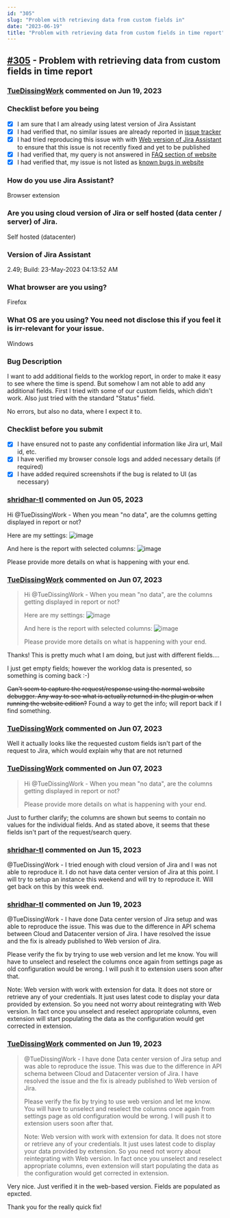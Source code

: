 ```yaml
---
id: "305"
slug: "Problem with retrieving data from custom fields in"
date: "2023-06-19"
title: "Problem with retrieving data from custom fields in time report"
---
```



## [#305](https://github.com/shridhar-tl/jira-assistant/issues/305) - Problem with retrieving data from custom fields in time report

### [TueDissingWork](https://github.com/TueDissingWork) commented on Jun 19, 2023

### Checklist before you being

- [X] I am sure that I am already using latest version of Jira Assistant
- [X] I had verified that, no similar issues are already reported in [issue tracker](https://github.com/shridhar-tl/jira-assistant/issues)
- [X] I had tried reproducing this issue with with [Web version of Jira Assistant](https://app.jiraassistant.com) to ensure that this issue is not recently fixed and yet to be published
- [X] I had verified that, my query is not answered in [FAQ section of website](https://www.jiraassistant.com/faq)
- [X] I had verified that, my issue is not listed as [known bugs in website](https://www.jiraassistant.com/version-history)

### How do you use Jira Assistant?

Browser extension

### Are you using cloud version of Jira or self hosted (data center / server) of Jira.

Self hosted (datacenter)

### Version of Jira Assistant

2.49; Build: 23-May-2023 04:13:52 AM

### What browser are you using?

Firefox

### What OS are you using? You need not disclose this if you feel it is irr-relevant for your issue.

Windows

### Bug Description

I want to add additional fields to the worklog report, in order to make it easy to see where the time is spend. But somehow I am not able to add any additional fields.
First I tried with some of our custom fields, which didn't work. Also just tried with the standard "Status" field.

No errors, but also no data, where I expect it to.

### Checklist before you submit

- [X] I have ensured not to paste any confidential information like Jira url, Mail id, etc.
- [X] I have verified my browser console logs and added necessary details (if required)
- [X] I have added required screenshots if the bug is related to UI (as necessary)

### [shridhar-tl](https://github.com/shridhar-tl) commented on Jun 05, 2023

Hi @TueDissingWork - When you mean "no data", are the columns getting displayed in report or not?

Here are my settings:
![image](https://github.com/shridhar-tl/jira-assistant/assets/37339683/989babe1-51df-46f4-858a-00eb137faf9a)

And here is the report with selected columns:
![image](https://github.com/shridhar-tl/jira-assistant/assets/37339683/c17c9eeb-6174-4bd9-bad0-339a9c51dc93)

Please provide more details on what is happening with your end.

### [TueDissingWork](https://github.com/TueDissingWork) commented on Jun 07, 2023

> Hi @TueDissingWork - When you mean "no data", are the columns getting displayed in report or not?
> 
> Here are my settings: ![image](https://user-images.githubusercontent.com/37339683/243408065-989babe1-51df-46f4-858a-00eb137faf9a.png)
> 
> And here is the report with selected columns: ![image](https://user-images.githubusercontent.com/37339683/243408320-c17c9eeb-6174-4bd9-bad0-339a9c51dc93.png)
> 
> Please provide more details on what is happening with your end.

Thanks! This is pretty much what I am doing, but just with different fields....

I just get empty fields; however the worklog data is presented, so something is coming back :-)

~~Can't seem to capture the request/response using the normal website debugger. Any way to see what is actually returned in the plugin or when running the website edition?~~
Found a way to get the info; will report back if I find something.


### [TueDissingWork](https://github.com/TueDissingWork) commented on Jun 07, 2023

Well it actually looks like the requested custom fields isn't part of the request to Jira, which would explain why that are not returned

### [TueDissingWork](https://github.com/TueDissingWork) commented on Jun 07, 2023

> Hi @TueDissingWork - When you mean "no data", are the columns getting displayed in report or not?
>  
> Please provide more details on what is happening with your end.

Just to further clarify; the columns are shown but seems to contain no values for the individual fields. And as stated above, it seems that these fields isn't part of the request/search query.

### [shridhar-tl](https://github.com/shridhar-tl) commented on Jun 15, 2023

@TueDissingWork - I tried enough with cloud version of Jira and I was not able to reproduce it. I do not have data center version of Jira at this point. I will try to setup an instance this weekend and will try to reproduce it. Will get back on this by this week end.

### [shridhar-tl](https://github.com/shridhar-tl) commented on Jun 19, 2023

@TueDissingWork - I have done Data center version of Jira setup and was able to reproduce the issue. This was due to the difference in API schema between Cloud and Datacenter version of Jira. I have resolved the issue and the fix is already published to Web version of Jira.

Please verify the fix by trying to use web version and let me know. You will have to unselect and reselect the columns once again from settings page as old configuration would be wrong. I will push it to extension users soon after that.

Note: Web version with work with extension for data. It does not store or retrieve any of your credentials. It just uses latest code to display your data provided by extension. So you need not worry about reintegrating with Web version. In fact once you unselect and reselect appropriate columns, even extension will start populating the data as the configuration would get corrected in extension.

### [TueDissingWork](https://github.com/TueDissingWork) commented on Jun 19, 2023

> @TueDissingWork - I have done Data center version of Jira setup and was able to reproduce the issue. This was due to the difference in API schema between Cloud and Datacenter version of Jira. I have resolved the issue and the fix is already published to Web version of Jira.
> 
> Please verify the fix by trying to use web version and let me know. You will have to unselect and reselect the columns once again from settings page as old configuration would be wrong. I will push it to extension users soon after that.
> 
> Note: Web version with work with extension for data. It does not store or retrieve any of your credentials. It just uses latest code to display your data provided by extension. So you need not worry about reintegrating with Web version. In fact once you unselect and reselect appropriate columns, even extension will start populating the data as the configuration would get corrected in extension.

Very nice.
Just verified it in the web-based version. Fields are populated as epxcted.

Thank you for the really quick fix!
